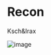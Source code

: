 # Recon
Ksch&amp;Irax

![image](https://user-images.githubusercontent.com/76878088/158630692-3b97bc7d-25f3-4d9e-a037-bff6163c9afd.png)
